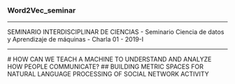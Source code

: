 ### Word2Vec_seminar
<hr/>
SEMINARIO INTERDISCIPLINAR DE CIENCIAS - Seminario Ciencia de datos y Aprendizaje de máquinas - Charla 01 - 2019-I
<hr/>
# HOW CAN WE TEACH A MACHINE TO UNDERSTAND AND ANALYZE HOW PEOPLE COMMUNICATE?
## BUILDING METRIC SPACES FOR NATURAL LANGUAGE PROCESSING OF SOCIAL NETWORK ACTIVITY


